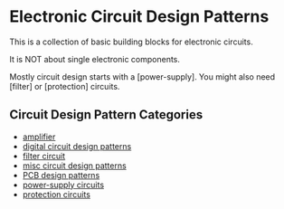 # Electronic Circuit Design Patterns

This is a collection of basic building blocks for electronic circuits.

It is NOT about single electronic components.

Mostly circuit design starts with a [power-supply]. You might also need [filter] or [protection] circuits.

## Circuit Design Pattern Categories

- [amplifier](amplifier/README.md)
- [digital circuit design patterns](digital/README.md)
- [filter circuit](filte/README.md)
- [misc circuit design patterns](misc/README.md)
- [PCB design patterns](PCB/README.md)
- [power-supply circuits](power-supply/README.md)
- [protection circuits](protection/README.md)